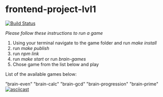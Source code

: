 # frontend-project-lvl1

[![Build Status](https://travis-ci.com/kalapyha/frontend-project-lvl1.svg?branch=master)](https://travis-ci.com/kalapyha/frontend-project-lvl1)


*Please follow these instructions to run a game* 

1. Using your terminal navigate to the game folder and run *make install*
2. run *make publish*
3. run *npm link*
3. run *make start* or run *brain-games*
4. Chose game from the list below and play

List of the available games below:

"brain-even"
"brain-calc"
"brain-gcd"
"brain-progression"
"brain-prime"
[![asciicast](https://asciinema.org/a/113463.png)](https://asciinema.org/a/aa5CJ5fBNUj3SCZbFveu2lZFO)
